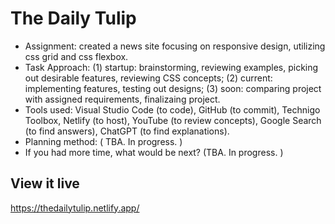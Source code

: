 # The Daily Tulip

- Assignment: created a news site focusing on responsive design, utilizing css grid and css flexbox.
- Task Approach: (1) startup: brainstorming, reviewing examples, picking out desirable features, reviewing CSS concepts; (2) current: implementing features, testing out designs; (3) soon: comparing project with assigned requirements, finalizaing project.
- Tools used: Visual Studio Code (to code), GitHub (to commit), Technigo Toolbox, Netlify (to host), YouTube (to review concepts), Google Search (to find answers), ChatGPT (to find explanations).
- Planning method: ( TBA. In progress. )
- If you had more time, what would be next? (TBA. In progress. )

## View it live

https://thedailytulip.netlify.app/

